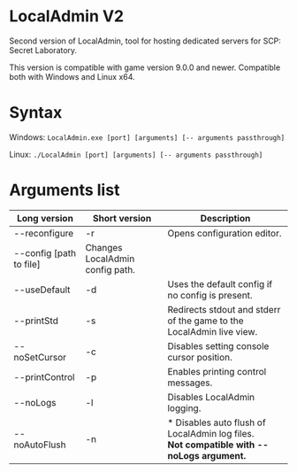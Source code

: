 # LocalAdmin V2
Second version of LocalAdmin, tool for hosting dedicated servers for SCP: Secret Laboratory.

This version is compatible with game version 9.0.0 and newer. Compatible both with Windows and Linux x64.

# Syntax
Windows: `LocalAdmin.exe [port] [arguments] [-- arguments passthrough]`

Linux: `./LocalAdmin [port] [arguments] [-- arguments passthrough]`

# Arguments list
| Long version | Short version | Description |
| --- | --- | --- |
| --reconfigure | -r | Opens configuration editor. |
| --config [path to file] | Changes LocalAdmin config path. |
| --useDefault | -d | Uses the default config if no config is present. |
| --printStd | -s | Redirects stdout and stderr of the game to the LocalAdmin live view. |
| --noSetCursor | -c | Disables setting console cursor position. |
| --printControl | -p | Enables printing control messages. |
| --noLogs | -l | Disables LocalAdmin logging. |
| --noAutoFlush | -n | * Disables auto flush of LocalAdmin log files.<br>**Not compatible with --noLogs argument.** |

